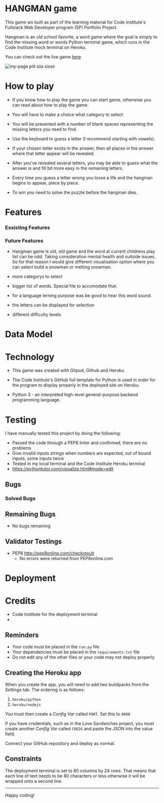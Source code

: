 # HANGMAN game

This game ws built as part of the learning material for Code Institute's Fullstack Web Developer program (5P) Portfolio Project.

Hangman is an old school favorite, a word game where the goal is simply to find the missing word or words Python terminal game, which runs in the Code Institute mock terminal on Heroku.

You can check out the live game [here](https://hangman-game1x.herokuapp.com/)

![my-page]() pilt siia sisse

# How to play

* If you know how to play the game you can start game, otherwise you can read about how to play the game.

* You will have to make a choice what category to select

* You will be presented with a number of blank spaces representing the missing letters you need to find.

* Use the keyboard to guess a letter (I recommend starting with vowels).

* If your chosen letter exists in the answer, then all places in the answer where that letter appear will be revealed.

* After you've revealed several letters, you may be able to guess what the answer is and fill bit more easy in the remaining letters.

* Every time you guess a letter wrong you loose a life and the hangman begins to appear, piece by piece.

* To win you need to solve the puzzle before the hangman dies.

# Features

### Exsisting Features

### Future Features

* Hangman game is old, old game and the word at current childrens play list can be odd. Taking consideration mental health and suitside issues. So for that reason I would give different visualisation option where you can select build a snowman or melting snowman.

* more categorys to select

* bigger list of words. Special file to accomodate that.

* for a language lerning purpose was be good to hear this word sound.

* the letters can be displayed for selection

* different difficulty levels 

# Data Model

# Technology

*  This game was created with Gitpod, Github and Heroku.

* The Code Institute's GitHub full template for Python is used in order for the program to display properly in the deployed site on Heroku.

* Python 3 - an interpreted high-level general-purpose backend programming language.

# Testing

I have manually tested this project by doing the following:
* Passed the code through a PEP8 linter and confirmed, there are no problems
* Give invalid inputs strings when numbers are expected, out of bound inputs, some inputs twice
* Tested in my local terminal and the Code Institute Heroku terminal
* https://pythontutor.com/visualize.html#mode=edit

## Bugs

### Solved Bugs

## Remaining Bugs

* No bugs remaining

## Validator Testings

* PEP8 http://pep8online.com/checkresult
    * No errors were returned from PEP8online.com

# Deployment

# Credits

* Code Institute for the deployment terminal
* 
## Reminders

* Your code must be placed in the `run.py` file
* Your dependencies must be placed in the `requirements.txt` file
* Do not edit any of the other files or your code may not deploy properly

## Creating the Heroku app

When you create the app, you will need to add two buildpacks from the _Settings_ tab. The ordering is as follows:

1. `heroku/python`
2. `heroku/nodejs`

You must then create a _Config Var_ called `PORT`. Set this to `8000`

If you have credentials, such as in the Love Sandwiches project, you must create another _Config Var_ called `CREDS` and paste the JSON into the value field.

Connect your GitHub repository and deploy as normal.

## Constraints

The deployment terminal is set to 80 columns by 24 rows. That means that each line of text needs to be 80 characters or less otherwise it will be wrapped onto a second line.

-----
Happy coding!
